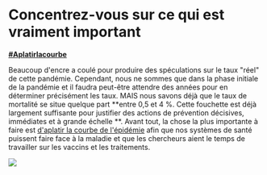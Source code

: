 # Concentrez-vous sur ce qui est vraiment important
[**\#Aplatirlacourbe**](https://twitter.com/hashtag/Aplatirlacourbe?src=hashtag_click)

Beaucoup d'encre a coulé pour produire des spéculations sur le taux "réel" de cette pandémie. Cependant, nous ne sommes que dans la phase initiale de la pandémie et il faudra peut-être attendre des années pour en déterminer précisément les taux. MAIS nous savons déjà que le taux de mortalité se situe quelque part **entre 0,5 et 4 %. Cette fouchette est déjà largement suffisante pour justifier des actions de prévention décisives, immédiates et à grande échelle **. Avant tout, la chose la plus importante à faire est [d'aplatir la courbe de l'épidémie](https://www.economist.com/briefing/2020/02/29/covid-19-is-now-in-50-countries-and-things-will-get-worse)
afin que nos systèmes de santé puissent faire face à la maladie et que les chercheurs aient le temps de travailler sur les vaccins et les traitements.

![](images/health-system-capacity.svg)
